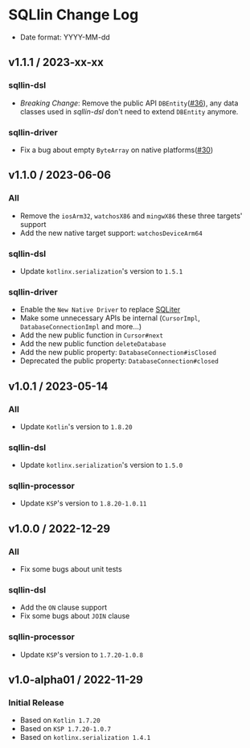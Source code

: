 # SQLlin Change Log

- Date format: YYYY-MM-dd

## v1.1.1 / 2023-xx-xx

### sqllin-dsl

* *Breaking Change*: Remove the public API `DBEntity`([#36](https://github.com/ctripcorp/SQLlin/pull/36)), any data classes used in _sqllin-dsl_ don't need to extend `DBEntity` anymore.


### sqllin-driver

* Fix a bug about empty `ByteArray` on native platforms([#30](https://github.com/ctripcorp/SQLlin/pull/30))

## v1.1.0 / 2023-06-06

### All

* Remove the `iosArm32`, `watchosX86` and `mingwX86` these three targets' support
* Add the new native target support: `watchosDeviceArm64`

### sqllin-dsl

* Update `kotlinx.serialization`'s version to `1.5.1`

### sqllin-driver

* Enable the `New Native Driver` to replace [SQLiter](https://github.com/touchlab/SQLiter)
* Make some unnecessary APIs be internal (`CursorImpl`, `DatabaseConnectionImpl` and more...)
* Add the new public function in `Cursor#next`
* Add the new public function `deleteDatabase`
* Add the new public property: `DatabaseConnection#isClosed`
* Deprecated the public property: `DatabaseConnection#closed`

## v1.0.1 / 2023-05-14

### All

* Update `Kotlin`'s version to `1.8.20`

### sqllin-dsl

* Update `kotlinx.serialization`'s version to `1.5.0`

### sqllin-processor

* Update `KSP`'s version to `1.8.20-1.0.11`

## v1.0.0 / 2022-12-29

### All

* Fix some bugs about unit tests


### sqllin-dsl

* Add the `ON` clause support
* Fix some bugs about `JOIN` clause

### sqllin-processor

* Update `KSP`'s version to `1.7.20-1.0.8`

## v1.0-alpha01 / 2022-11-29

### Initial Release

* Based on `Kotlin 1.7.20`
* Based on `KSP 1.7.20-1.0.7`
* Based on `kotlinx.serialization 1.4.1`